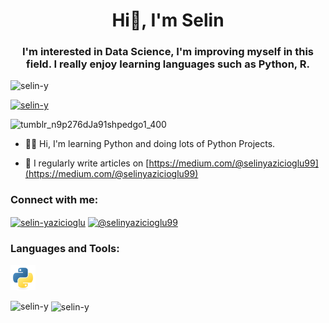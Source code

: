 <h1 align="center">Hi👋, I'm Selin</h1>
<h3 align="center">I'm interested in Data Science, I'm improving myself in this field. I really enjoy learning languages such as Python, R.</h3>

<p align="left"> <img src="https://komarev.com/ghpvc/?username=selin-y&label=Profile%20views&color=0e75b6&style=flat" alt="selin-y" /> </p>

<p align="left"> <a href="https://github.com/ryo-ma/github-profile-trophy"><img src="https://github-profile-trophy.vercel.app/?username=selin-y" alt="selin-y" /></a> </p>

![tumblr_n9p276dJa91shpedgo1_400](https://user-images.githubusercontent.com/83660447/169692997-287481fe-85d6-4229-9f0d-77cc6aff09fe.gif)

- 👩‍💻 Hi, I'm learning Python and doing lots of Python Projects. 

- 📝 I regularly write articles on [https://medium.com/@selinyazicioglu99](https://medium.com/@selinyazicioglu99)

<h3 align="left">Connect with me:</h3>
<p align="left">
<a href="https://linkedin.com/in/selin-yazicioglu" target="blank"><img align="center" src="https://raw.githubusercontent.com/rahuldkjain/github-profile-readme-generator/master/src/images/icons/Social/linked-in-alt.svg" alt="selin-yazicioglu" height="30" width="40" /></a>
<a href="https://medium.com/@selinyazicioglu99" target="blank"><img align="center" src="https://raw.githubusercontent.com/rahuldkjain/github-profile-readme-generator/master/src/images/icons/Social/medium.svg" alt="@selinyazicioglu99" height="30" width="40" /></a>
</p>

<h3 align="left">Languages and Tools:</h3>
<p align="left"> <a href="https://www.python.org" target="_blank" rel="noreferrer"> <img
                                                                                         src="https://raw.githubusercontent.com/devicons/devicon/master/icons/python/python-original.svg" alt="python" width="40" height="40"/> </a> </p>
                                                                                         

<p><img align="left" src="https://github-readme-stats.vercel.app/api/top-langs?username=selin-y&show_icons=true&locale=en&layout=compact" alt="selin-y" /></p>


<p>&nbsp;<img align="center" src="https://github-readme-stats.vercel.app/api?username=selin-y&show_icons=true&locale=en" alt="selin-y" /></p>



